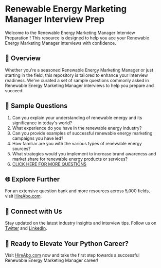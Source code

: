 # Renewable Energy Marketing Manager Interview Prep

Welcome to the Renewable Energy Marketing Manager Interview Preparation ! This resource is designed to help you ace your Renewable Energy Marketing Manager interviews with confidence.

## 🚀 Overview

Whether you're a seasoned Renewable Energy Marketing Manager or just starting in the field, this repository is tailored to enhance your interview readiness. We've curated a set of sample questions commonly asked in Renewable Energy Marketing Manager interviews to help you prepare and succeed.

## 📝 Sample Questions

1. Can you explain your understanding of renewable energy and its significance in today's world?
2. What experience do you have in the renewable energy industry?
3. Can you provide examples of successful renewable energy marketing campaigns you have led?
4. How familiar are you with the various types of renewable energy sources?
5. What strategies would you implement to increase brand awareness and market share for renewable energy products or services?
6. [CLICK HERE FOR MORE QUESTIONS](https://hireabo.com/job/20_0_39/Renewable%20Energy%20Marketing%20Manager)

## 🌐 Explore Further

For an extensive question bank and more resources across 5,000 fields, visit [HireAbo.com](https://www.hireabo.com).

## 📱 Connect with Us

Stay updated on the latest industry insights and interview tips. Follow us on [Twitter](https://twitter.com/hireabo) and [LinkedIn](https://www.linkedin.com/in/hire-abo-3609972a8/).

## 🚀 Ready to Elevate Your Python Career?

Visit [HireAbo.com](https://www.hireabo.com) now and take the first step towards a successful Renewable Energy Marketing Manager career!